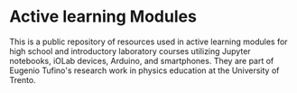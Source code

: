 # Active learning Modules
This is a public repository of resources used in active learning modules for high school and introductory laboratory courses utilizing Jupyter notebooks, 
iOLab devices, Arduino, and smartphones. They are part of Eugenio Tufino's research work in physics education at the University of Trento.
